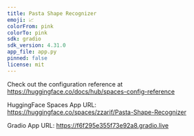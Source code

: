 ```yaml
---
title: Pasta Shape Recognizer
emoji: 📈
colorFrom: pink
colorTo: pink
sdk: gradio
sdk_version: 4.31.0
app_file: app.py
pinned: false
license: mit
---
```


Check out the configuration reference at https://huggingface.co/docs/hub/spaces-config-reference

HuggingFace Spaces App URL: https://huggingface.co/spaces/zzarif/Pasta-Shape-Recognizer

Gradio App URL: https://f6f295e355f73e92a8.gradio.live